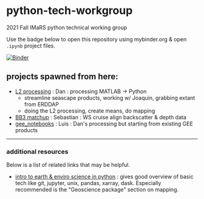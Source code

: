 # python-tech-workgroup
2021 Fall IMaRS python technical working group

Use the badge below to open this repository using mybinder.org & open `.ipynb` project files.

[![Binder](https://mybinder.org/badge_logo.svg)](https://mybinder.org/v2/gh/USF-IMARS/python-tech-workgroup/HEAD)

## projects spawned from here:
* [L2 processing](https://github.com/USF-IMARS/l2-processing) : Dan       : processing MATLAB -> Python
    * streamline seascape products, working w/ Joaquin, grabbing extant from ERDDAP
    * doing the L2 processing, create means, do mapping
* [BB3 matchup](https://github.com/USF-IMARS/bb3_matchup) : Sebastian : WS cruise align backscatter & depth data
* [gee_notebooks](https://github.com/USF-IMARS/gee_notebooks/tree/main) : Luis      : Dan's processing but starting from existing GEE products


--------------------------------------------

### additional resources
Below is a list of related links that may be helpful.

* [intro to earth & enviro science in python](https://earth-env-data-science.github.io//intro.html) : gives good overview of basic tech like git, jupyter, unix, pandas, xarray, dask. Especially recommended is the "Geoscience package" section on mapping.
